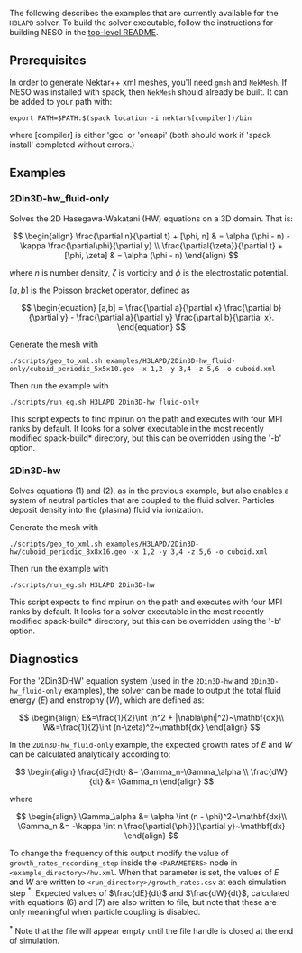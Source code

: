 The following describes the examples that are currently available for the `H3LAPD` solver.
To build the solver executable, follow the instructions for building NESO in the [top-level README](../../README.md).


## Prerequisites

In order to generate Nektar++ xml meshes, you'll need `gmsh` and `NekMesh`.
If NESO was installed with spack, then `NekMesh` should already be built.  It can be added to your path with:

    export PATH=$PATH:$(spack location -i nektar%[compiler])/bin

where [compiler] is either 'gcc' or 'oneapi' (both should work if 'spack install' completed without errors.)

## Examples

### 2Din3D-hw_fluid-only

Solves the 2D Hasegawa-Wakatani (HW) equations on a 3D domain. That is:

$$
\begin{align}
    \frac{\partial n}{\partial t} + [\phi, n]  & = \alpha (\phi - n) - \kappa \frac{\partial\phi}{\partial y} \\
    \frac{\partial{\zeta}}{\partial t} + [\phi, \zeta] & = \alpha (\phi - n)
\end{align}
$$

where $n$ is number density, $\zeta$ is vorticity and $\phi$ is the electrostatic potential.

$[a,b]$ is the Poisson bracket operator, defined as

$$
\begin{equation}
    [a,b] = \frac{\partial a}{\partial x} \frac{\partial b}{\partial y} - \frac{\partial a}{\partial y} \frac{\partial 
b}{\partial x}.
\end{equation}
$$

Generate the mesh with

    ./scripts/geo_to_xml.sh examples/H3LAPD/2Din3D-hw_fluid-only/cuboid_periodic_5x5x10.geo -x 1,2 -y 3,4 -z 5,6 -o cuboid.xml

Then run the example with

    ./scripts/run_eg.sh H3LAPD 2Din3D-hw_fluid-only

This script expects to find mpirun on the path and executes with four MPI ranks by default. It looks for a solver executable in the most recently modified spack-build* directory, but this can be overridden using the '-b' option.

### 2Din3D-hw

Solves equations (1) and (2), as in the previous example, but also enables a system of neutral particles that are coupled to the fluid solver. Particles deposit density into the (plasma) fluid via ionization.

Generate the mesh with

    ./scripts/geo_to_xml.sh examples/H3LAPD/2Din3D-hw/cuboid_periodic_8x8x16.geo -x 1,2 -y 3,4 -z 5,6 -o cuboid.xml

Then run the example with

    ./scripts/run_eg.sh H3LAPD 2Din3D-hw

This script expects to find mpirun on the path and executes with four MPI ranks by default. It looks for a solver executable in the most recently modified spack-build* directory, but this can be overridden using the '-b' option.

## Diagnostics
For the '2Din3DHW' equation system (used in the `2Din3D-hw` and `2Din3D-hw_fluid-only` examples), the solver can be made to output the total fluid energy ($E$) and enstrophy ($W$), which are defined as:  

$$
\begin{align}
E&=\frac{1}{2}\int (n^2 + |\nabla\phi|^2)~\mathbf{dx}\\ 
W&=\frac{1}{2}\int (n-\zeta)^2~\mathbf{dx}
\end{align}
$$

In the `2Din3D-hw_fluid-only` example, the expected growth rates of $E$ and $W$ can be calculated analytically according to:

$$
\begin{align}
\frac{dE}{dt} &= \Gamma_n-\Gamma_\alpha \\
\frac{dW}{dt} &= \Gamma_n
\end{align}
$$

where

$$
\begin{align}
\Gamma_\alpha &= \alpha \int (n - \phi)^2~\mathbf{dx}\\
\Gamma_n &= -\kappa \int n \frac{\partial{\phi}}{\partial y}~\mathbf{dx}
\end{align}
$$

To change the frequency of this output modify the value of `growth_rates_recording_step` inside the `<PARAMETERS>` node in `<example_directory>/hw.xml`.
When that parameter is set, the values of $E$ and $W$ are written to `<run_directory>/growth_rates.csv` at each simulation step $^*$.  Expected values of $\frac{dE}{dt}$ and $\frac{dW}{dt}$, calculated with equations (6) and (7) are also written to file, but note that these are only meaningful when particle coupling is disabled.

$^*$ Note that the file will appear empty until the file handle is closed at the end of simulation.